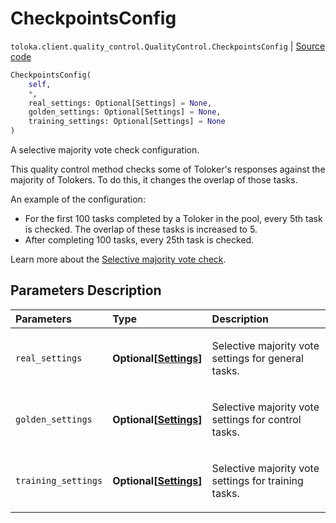 # CheckpointsConfig
`toloka.client.quality_control.QualityControl.CheckpointsConfig` | [Source code](https://github.com/Toloka/toloka-kit/blob/v1.2.1/src/client/quality_control.py#L78)

```python
CheckpointsConfig(
    self,
    *,
    real_settings: Optional[Settings] = None,
    golden_settings: Optional[Settings] = None,
    training_settings: Optional[Settings] = None
)
```

A selective majority vote check configuration.


This quality control method checks some of Toloker's responses against the majority of Tolokers. To do this, it changes the overlap of those tasks.

An example of the configuration:

* For the first 100 tasks completed by a Toloker in the pool, every 5th task is checked. The overlap of these tasks is increased to 5.
* After completing 100 tasks, every 25th task is checked.

Learn more about the [Selective majority vote check](https://toloka.ai/docs/guide/selective-mvote/).

## Parameters Description

| Parameters | Type | Description |
| :----------| :----| :-----------|
`real_settings`|**Optional\[[Settings](toloka.client.quality_control.QualityControl.CheckpointsConfig.Settings.md)\]**|<p>Selective majority vote settings for general tasks.</p>
`golden_settings`|**Optional\[[Settings](toloka.client.quality_control.QualityControl.CheckpointsConfig.Settings.md)\]**|<p>Selective majority vote settings for control tasks.</p>
`training_settings`|**Optional\[[Settings](toloka.client.quality_control.QualityControl.CheckpointsConfig.Settings.md)\]**|<p>Selective majority vote settings for training tasks.</p>
